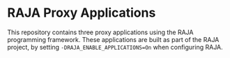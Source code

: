 # RAJA Proxy Applications

This repository contains three proxy applications using the RAJA programming
framework. These applications are built as part of the RAJA project, by setting
`-DRAJA_ENABLE_APPLICATIONS=On` when configuring RAJA.
